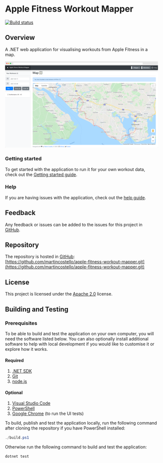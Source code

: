 # Apple Fitness Workout Mapper

[![Build status](https://github.com/martincostello/apple-fitness-workout-mapper/workflows/build/badge.svg?branch=main&event=push)](https://github.com/martincostello/apple-fitness-workout-mapper/actions?query=workflow%3Abuild+branch%3Amain+event%3Apush)

## Overview

A .NET web application for visualising workouts from Apple Fitness in a map.

![AppleFitnessWorkoutMapper](./docs/images/app-screenshot.png "AppleFitnessWorkoutMapper")

### Getting started

To get started with the application to run it for your own workout data, check
out the [Getting started guide](https://github.com/martincostello/apple-fitness-workout-mapper/blob/main/docs/getting-started.md "Getting started").

### Help

If you are having issues with the application, check out the
[help guide](https://github.com/martincostello/apple-fitness-workout-mapper/blob/main/docs/help.md "Help").

## Feedback

Any feedback or issues can be added to the issues for this project in
[GitHub](https://github.com/martincostello/apple-fitness-workout-mapper/issues).

## Repository

The repository is hosted in [GitHub](https://github.com/martincostello/apple-fitness-workout-mapper): [https://github.com/martincostello/apple-fitness-workout-mapper.git](https://github.com/martincostello/apple-fitness-workout-mapper.git)

## License

This project is licensed under the
[Apache 2.0](https://github.com/martincostello/apple-fitness-workout-mapper/blob/main/LICENSE) license.

## Building and Testing

### Prerequisites

To be able to build and test the application on your own computer, you will need
the software listed below. You can also optionally install additional software
to help with local development if you would like to customise it or explore how
it works.

#### Required

1. [.NET SDK](https://dotnet.microsoft.com/download)
1. [Git](https://git-scm.com/downloads)
1. [node.js](https://nodejs.org/en/download/)

#### Optional

1. [Visual Studio Code](https://code.visualstudio.com/download)
1. [PowerShell](https://github.com/PowerShell/PowerShell#get-powershell)
1. [Google Chrome](https://www.google.com/chrome/) (to run the UI tests)

To build, publish and test the application locally, run the following command
after cloning the repository if you have PowerShell installed:

```powershell
./build.ps1
```

Otherwise run the following command to build and test the application:

```sh
dotnet test
```
